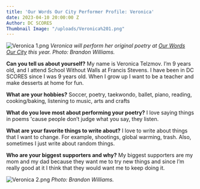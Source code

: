 ```yaml
---
title: 'Our Words Our City Performer Profile: Veronica'
date: 2023-04-10 20:00:00 Z
Author: DC SCORES
Thumbnail Image: "/uploads/Veronica%201.png"
---
```


![Veronica 1.png](/uploads/Veronica%201.png)
*Veronica will perform her original poetry at [Our Words Our City](https://owoc.dcscores.org/) this year. Photo: Brandon Williams.*













**Can you tell us about yourself?**
My name is Veronica Telzmov. I’m 9 years old, and I attend School Without Walls at Francis Stevens. I have been in DC SCORES since I was 9 years old. When I grow up I want to be a teacher and make desserts at home for fun.

**What are your hobbies?**
Soccer, poetry, taekwondo, ballet, piano, reading, cooking/baking, listening to music, arts and crafts 

**What do you love most about performing your poetry?**
I love saying things in poems 'cause people don’t judge what you say, they listen. 

**What are your favorite things to write about?**
I love to write about things that I want to change. For example, shootings, global warming, trash. Also, sometimes I just write about random things. 

**Who are your biggest supporters and why?**
My biggest supporters are my mom and my dad because they want me to try new things and since I’m really good at it I think that they would want me to keep doing it.

![Veronica 2.png](/uploads/Veronica%202.png)
*Photo: Brandon Williams.*